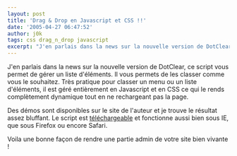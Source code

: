```yaml
---
layout: post
title: 'Drag & Drop en Javascript et CSS !!'
date: '2005-04-27 06:47:52'
author: j0k
tags: css drag_n_drop javascript
excerpt: "J'en parlais dans la news sur la nouvelle version de DotClear, ce script vous permet de gérer un liste d'éléments.     \nIl vous permets de les classer comme vous le souhaitez. Très pratique pour classer un menu ou un liste d'éléments, il est géré entièrement en Javascript et en CSS ce qui le rends complètement dynamique tout en ne rechargeant pas la page.  \n    …"
---
```


J'en parlais dans la news sur la nouvelle version de DotClear, ce script vous permet de gérer un liste d'éléments.
Il vous permets de les classer comme vous le souhaitez. Très pratique pour classer un menu ou un liste d'éléments, il est géré entièrement en Javascript et en CSS ce qui le rends complètement dynamique tout en ne rechargeant pas la page.

Des démos sont disponibles sur le site de l'auteur et je trouve le résultat assez bluffant.   Le script est [téléchargeable](http://tool-man.org/examples/sorting.html) et fonctionne aussi bien sous IE, que sous Firefox ou encore Safari.

Voila une bonne façon de rendre une partie admin de votre site bien vivante !
